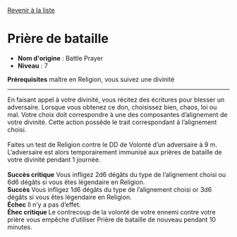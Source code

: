 [Revenir à la liste](list.md)

# Prière de bataille

 * **Nom d'origine** : Battle Prayer
 * **Niveau** : 7


<p><span id="ctl00_MainContent_DetailedOutput"><strong>Prérequisites</strong> maître en Religion, vous suivez une divinité<br></span></p>
<hr>
<p>En faisant appel à votre divinité, vous récitez des écritures pour blesser un adversaire. Lorsque vous obtenez ce don, choisissez bien, chaos, loi ou mal. Votre choix doit correspondre à une des composantes d’alignement de votre divinité. Cette action possède le trait correspondant à l’alignement choisi.<br><br>Faites un test de Religion contre le DD de Volonté d’un adversaire à 9 m. L’adversaire est alors temporairement immunisé aux prières de bataille de votre divinité pendant 1 journée.<br><br><strong> Succès critique</strong> Vous infligez 2d6 dégâts du type de l’alignement choisi ou 6d6 dégâts si vous êtes légendaire en Religion.<br><strong>Succès</strong> Vous infligez 1d6 dégâts du type de l’alignement choisi or 3d6 dégâts si vous êtes légendaire en Religion.<br><strong>Échec</strong> Il n’y a pas d’effet.<br><strong>Éhec critique </strong> Le contrecoup de la volonté de votre ennemi contre votre prière vous empêche d’utiliser Prière de bataille de nouveau pendant 10 minutes.</p>